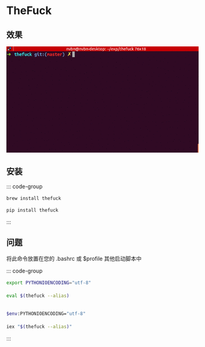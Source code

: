 # TheFuck

## 效果

<img src="./assets/img/example.gif">

## 安装

::: code-group

```bash [Linux, macOS]
brew install thefuck
```

```bash [Windows]
pip install thefuck
```

:::

## 问题

将此命令放置在您的 .bashrc 或 $profile 其他启动脚本中

::: code-group

```bash [ Git Bash ]
export PYTHONIOENCODING="utf-8"

eval $(thefuck --alias)
```

```bash [ Powershell ]

$env:PYTHONIOENCODING="utf-8"

iex "$(thefuck --alias)"
```

:::
